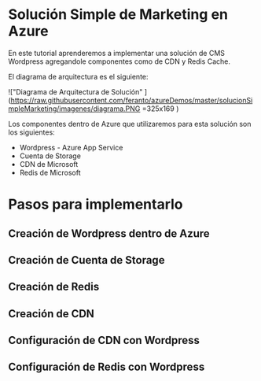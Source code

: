# Solución Simple de Marketing en Azure
En este tutorial aprenderemos a implementar una solución de CMS Wordpress agregandole componentes como de CDN y Redis Cache.

El diagrama de arquitectura es el siguiente:

!["Diagrama de Arquitectura de Solución" ](https://raw.githubusercontent.com/feranto/azureDemos/master/solucionSimpleMarketing/imagenes/diagrama.PNG =325x169 )

Los componentes dentro de Azure que utilizaremos para esta solución son los siguientes:

* Wordpress - Azure App Service
* Cuenta de Storage
* CDN de Microsoft
* Redis de Microsoft

# Pasos para implementarlo
## Creación de Wordpress dentro de Azure
## Creación de Cuenta de Storage
## Creación de Redis 
## Creación de CDN
## Configuración de CDN con Wordpress
## Configuración de Redis con Wordpress
